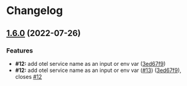 # Changelog

## [1.6.0](https://www.github.com/inception-health/otel-export-trace-action/compare/v1.5.8...v1.6.0) (2022-07-26)


### Features

* **#12:** add otel service name as an input or env var ([3ed67f9](https://www.github.com/inception-health/otel-export-trace-action/commit/3ed67f9c65770a55a98fa24fe0e9e110328690eb))
* **#12:** add otel service name as an input or env var  ([#13](https://www.github.com/inception-health/otel-export-trace-action/issues/13)) ([3ed67f9](https://www.github.com/inception-health/otel-export-trace-action/commit/3ed67f9c65770a55a98fa24fe0e9e110328690eb)), closes [#12](https://www.github.com/inception-health/otel-export-trace-action/issues/12)
